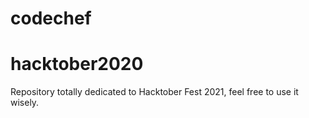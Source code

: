 # codechef
# hacktober2020
Repository totally dedicated to Hacktober Fest 2021, feel free to use it wisely.
